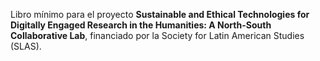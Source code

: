Libro mínimo para el proyecto **Sustainable and Ethical Technologies for Digitally Engaged Research in the Humanities: A North-South Collaborative Lab**, financiado por la Society for Latin American Studies (SLAS).

